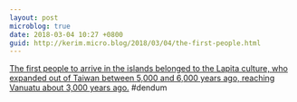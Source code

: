 ```yaml
---
layout: post
microblog: true
date: 2018-03-04 10:27 +0800
guid: http://kerim.micro.blog/2018/03/04/the-first-people.html
---
```

[The first people to arrive in the islands belonged to the Lapita culture, who expanded out of Taiwan between 5,000 and 6,000 years ago, reaching Vanuatu about 3,000 years ago.](http://www.bbc.com/news/science-environment-43265137) #dendum
